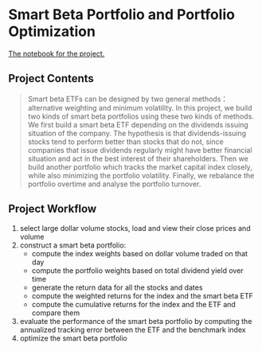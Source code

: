 # Smart Beta Portfolio and Portfolio Optimization
[The notebook for the project.](project_3_starter.ipynb)

## Project Contents
> Smart beta ETFs can be designed by two general methods：alternative weighting and minimum volatility. In this project, we build two kinds of smart beta portfolios using these two kinds of methods. 
> We first build a smart beta ETF depending on the dividends issuing situation of the company. The hypothesis is that dividends-issuing stocks tend to perform better than stocks that do not, since companies that issue dividends regularly might have better financial situation and act in the best interest of their shareholders.
> Then we build another portfolio which tracks the market capital index closely, while also minimizing the portfolio volatility. Finally, we rebalance the portfolio overtime and analyse the portfolio turnover.

## Project Workflow
1. select large dollar volume stocks, load and view their close prices and volume
2. construct a smart beta portfolio:
   - compute the index weights based on dollar volume traded on that day
   - compute the portfolio weights based on total dividend yield over time
   - generate the return data for all the stocks and dates
   - compute the weighted returns for the index and the smart beta ETF
   - compute the cumulative returns for the index and the ETF and compare them
3. evaluate the performance of the smart beta portfolio by computing the annualized tracking error between the ETF and the benchmark index
4. optimize the smart beta portfolio

